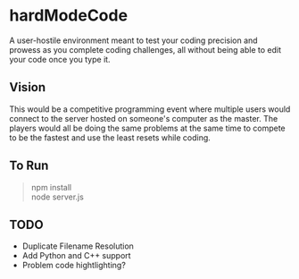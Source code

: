 # hardModeCode
A user-hostile environment meant to test your coding precision and prowess as you complete coding challenges, all without being able to edit your code once you type it.

## Vision
This would be a competitive programming event where multiple users would connect to the server hosted on someone's computer as the master. The players would all be doing the same problems at the same time to compete to be the fastest and use the least resets while coding.

## To Run
> npm install  
> node server.js

## TODO
- Duplicate Filename Resolution
- Add Python and C++ support
- Problem code hightlighting?
